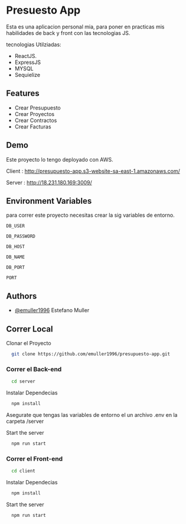 # Presuesto App

Esta es una aplicacion personal mia, para poner en practicas mis habilidades de back y front con las tecnologias JS.

tecnologias Utilziadas:
- ReactJS.
- ExpressJS
- MYSQL
- Sequielize


 
 


## Features

- Crear Presupuesto 
- Crear Proyectos
- Crear Contractos
- Crear Facturas


## Demo

Este proyecto lo tengo deployado con AWS.

Client :  http://presupuesto-app.s3-website-sa-east-1.amazonaws.com/

Server :  http://18.231.180.169:3009/


## Environment Variables

para correr este proyecto necesitas crear la sig variables de entorno.

`DB_USER`

`DB_PASSWORD`

`DB_HOST`

`DB_NAME`

`DB_PORT`

`PORT`





## Authors

- [@emuller1996](https://www.github.com/emuller1996) Estefano Muller


## Correr Local


Clonar el Proyecto

```bash
  git clone https://github.com/emuller1996/presupuesto-app.git
```

### Correr el Back-end

```bash
  cd server
```

Instalar Dependecias

```bash
  npm install
```

Asegurate que tengas las variables de entorno el un archivo .env en la carpeta /server

Start the server

```bash
  npm run start
```


### Correr el Front-end

```bash
  cd client
```

Instalar Dependecias

```bash
  npm install
```


Start the server

```bash
  npm run start
```


